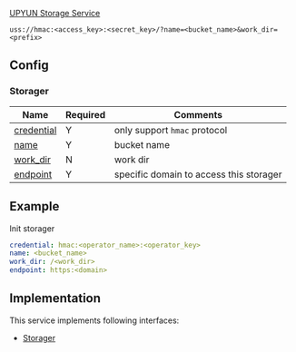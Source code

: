 [UPYUN Storage Service](https://www.upyun.com/products/file-storage)

`uss://hmac:<access_key>:<secret_key>/?name=<bucket_name>&work_dir=<prefix>`

## Config

### Storager

| Name                                         | Required | Comments                                |
| -------------------------------------------- | -------- | --------------------------------------- |
| [credential](go-storage/pairs/credential.md) | Y        | only support `hmac` protocol            |
| [name](go-storage/pairs/name.md)             | Y        | bucket name                             |
| [work_dir](go-storage/pairs/work_dir.md)     | N        | work dir                                |
| [endpoint](go-storage/pairs/endpoint.md)     | Y        | specific domain to access this storager |

## Example

Init storager

```yaml
credential: hmac:<operator_name>:<operator_key>
name: <bucket_name>
work_dir: /<work_dir>
endpoint: https:<domain>
```

## Implementation

This service implements following interfaces:

- [Storager](../operations/storager/index.md)